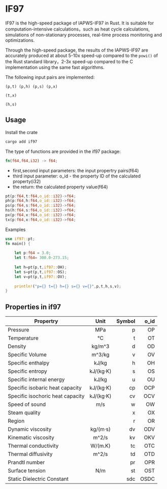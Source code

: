 # IF97

IF97 is the high-speed package of IAPWS-IF97 in Rust. It is suitable for computation-intensive calculations，such as heat cycle calculations, simulations of non-stationary processes, real-time process monitoring and optimizations.
 
Through the high-speed package, the results of the IAPWS-IF97 are accurately produced at about 5-10x speed-up compared to  the `powi()` of the Rust standard library，2-3x speed-up compared to the C implementation using the same fast algorithms.

The following input pairs are implemented: 

```
(p,t) (p,h) (p,s) (p,x) 

(t,x) 

(h,s)  
```
## Usage

Install the crate

```bash
cargo add if97
```

The type of functions are provided in the if97 package:

```rust
fn(f64,f64,i32) -> f64;
``````

* first,second input parameters: the input propertry pairs(f64)
* third input parameter: o_id - the property ID of the calculated property(i32)
* the return: the calculated property value(f64)

```rust
pt(p:f64,t:f64,o_id::i32)->f64;
ph(p:f64,h:f64,o_id::i32)->f64;
ps(p:f64,s:f64,o_id::i32)->f64;
hs(h:f64,s:f64,o_id::i32)->f64;
px(p:f64,x:f64,o_id::i32)->f64;
tx(p:f64,x:f64,o_id::i32)->f64;
```
Examples

```rust
use if97::pt;
fn main() {
    
    let p:f64 = 3.0;
    let t:f64= 300.0-273.15;
   
    let h=pt(p,t,if97::OH);
    let s=pt(p,t,if97::OS);
    let v=pt(p,t,if97::OV);
    
    println!("p={} t={} h={} s={} v={}",p,t,h,s,v);    
}
```
    
## Properties in if97

| Propertry                             |    Unit     | Symbol | o_id |  
| ------------------------------------- | :---------: | ------:|-----:|
| Pressure                              |     MPa     |      p |  OP  |
| Temperature                           |     °C      |      t |  OT  |
| Density                               |   kg/m^3    |      d |  OD  |
| Specific Volume                       |   m^3/kg    |      v |  OV  |
| Specific enthalpy                     |    kJ/kg    |      h |  OH  |
| Specific entropy                      |  kJ/(kg·K)  |      s |  OS  |
| Specific internal energy              |    kJ/kg    |      u |  OU  |
| Specific isobaric heat capacity       |  kJ/(kg·K)  |     cp | OCP  |
| Specific isochoric heat capacity      |  kJ/(kg·K)  |     cv | OCV  |
| Speed of sound                        |     m/s     |      w |  OW  |
| Steam quality                         |             |      x |  OX  |
| Region                                |             |      r |  OR  |
| Dynamic viscosity                     |  kg/(m·s)   |     dv |  ODV |
| Kinematic viscosity                   |    m^2/s    |     kv |  OKV |
| Thermal conductivity                  |   W/(m.K)   |     tc |  OTC |
| Thermal diffusivity                   |   m^2/s     |     td |  OTD |
| Prandtl number                        |             |     pr |  OPR |
| Surface tension                       |    N/m      |     st |  OST |
| Static Dielectric Constant            |             |    sdc | OSDC | 


